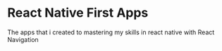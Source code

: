 # React Native First Apps

The apps that i created to mastering my skills in react native with React Navigation
